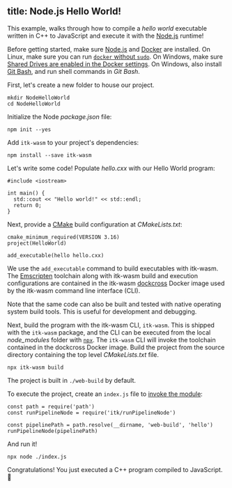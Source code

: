 title: Node.js Hello World!
---

This example, walks through how to compile a *hello world* executable written in C++ to JavaScript and execute it with the [Node.js](https://nodejs.org/) runtime!

Before getting started, make sure [Node.js](https://nodejs.org/en/download/) and [Docker](https://docs.docker.com/install/) are installed. On Linux, make sure you can run [`docker` without `sudo`](https://askubuntu.com/questions/477551/how-can-i-use-docker-without-sudo). On Windows, make sure [Shared Drives are enabled in the Docker settings](https://docs.docker.com/docker-for-windows/troubleshoot/#volumes). On Windows, also install [Git Bash](https://git-scm.com/), and run shell commands in *Git Bash*.

First, let's create a new folder to house our project.

```
mkdir NodeHelloWorld
cd NodeHelloWorld
```

Initialize the Node *package.json* file:

```
npm init --yes
```

Add `itk-wasm` to your project's dependencies:

```
npm install --save itk-wasm
```

Let's write some code! Populate *hello.cxx* with our Hello World program:

```
#include <iostream>

int main() {
  std::cout << "Hello world!" << std::endl;
  return 0;
}
```

Next, provide a [CMake](https://cmake.org/) build configuration at *CMakeLists.txt*:

```
cmake_minimum_required(VERSION 3.16)
project(HelloWorld)

add_executable(hello hello.cxx)
```

We use the `add_executable` command to build executables with itk-wasm. The [Emscripten](https://kripken.github.io/emscripten-site/) toolchain along with itk-wasm build and execution configurations are contained in the itk-wasm [dockcross](https://github.com/dockcross/dockcross) Docker image used by the itk-wasm command line interface (CLI).

Note that the same code can also be built and tested with native operating system build tools. This is useful for development and debugging.

Next, build the program with the itk-wasm CLI, `itk-wasm`. This is shipped with the `itk-wasm` package, and the CLI can be executed from the local *node_modules* folder with [`npx`](https://www.npmjs.com/package/npx). The `itk-wasm` CLI will invoke the toolchain contained in the dockcross Docker image. Build the project from the source directory containing the top level *CMakeLists.txt* file.

```
npx itk-wasm build
```

The project is built in `./web-build` by default.

To execute the project, create an `index.js` file to [invoke the module](../api/node_pipelines.html):

```
const path = require('path')
const runPipelineNode = require('itk/runPipelineNode')

const pipelinePath = path.resolve(__dirname, 'web-build', 'hello')
runPipelineNode(pipelinePath)
```

And run it!

```
npx node ./index.js
```

Congratulations! You just executed a C++ program compiled to JavaScript. 🎉
